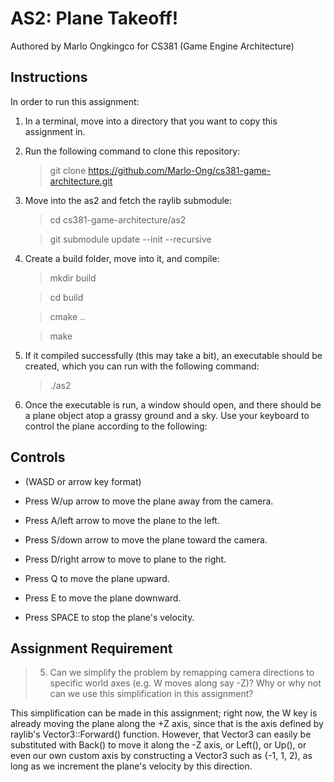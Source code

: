 # AS2: Plane Takeoff!

Authored by Marlo Ongkingco for CS381 (Game Engine Architecture)

## Instructions

In order to run this assignment:

1. In a terminal, move into a directory that you want to copy this assignment in.
2. Run the following command to clone this repository:

   > git clone https://github.com/Marlo-Ong/cs381-game-architecture.git
   >
3. Move into the as2 and fetch the raylib submodule:

   > cd cs381-game-architecture/as2

   > git submodule update --init --recursive

4. Create a build folder, move into it, and compile:

   > mkdir build

   > cd build

   > cmake ..

   > make

5. If it compiled successfully (this may take a bit), an executable should be created, which you can run with the following command:

   > ./as2

6. Once the executable is run, a window should open, and there should be a plane object atop a grassy ground and a sky. Use your keyboard to control the plane according to the following:

## Controls

- (WASD or arrow key format)

- Press W/up arrow to move the plane away from the camera.

- Press A/left arrow to move the plane to the left.

- Press S/down arrow to move the plane toward the camera.

- Press D/right arrow to move to plane to the right.

- Press Q to move the plane upward.

- Press E to move the plane downward.

- Press SPACE to stop the plane's velocity.

## Assignment Requirement

> 5. Can we simplify the problem by remapping camera directions to specific world axes (e.g. W moves along say -Z)? Why or why not can we use this simplification in this assignment?

This simplification can be made in this assignment; right now, the W key is already moving the plane along the +Z axis, since that is the axis defined by raylib's Vector3::Forward() function. However, that Vector3 can easily be substituted with Back() to move it along the -Z axis, or Left(), or Up(), or even our own custom axis by constructing a Vector3 such as {-1, 1, 2), as long as we increment the plane's velocity by this direction.
